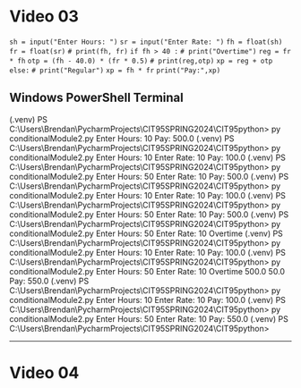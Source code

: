 # Video 03

`sh = input("Enter Hours: ")`
`sr = input("Enter Rate: ")`
`fh = float(sh)`
`fr = float(sr)`
`# print(fh, fr)`
`if fh > 40 :`
    `# print("Overtime")`
    `reg = fr * fh`
    `otp = (fh - 40.0) * (fr * 0.5)`
    `# print(reg,otp)`
    `xp = reg + otp`
`else:`
    `# print("Regular")`
    `xp = fh * fr`
`print("Pay:",xp)`

## Windows PowerShell Terminal

(.venv) PS C:\Users\Brendan\PycharmProjects\CIT95SPRING2024\CIT95python> py conditionalModule2.py
Enter Hours: 10
Pay: 500.0
(.venv) PS C:\Users\Brendan\PycharmProjects\CIT95SPRING2024\CIT95python> py conditionalModule2.py
Enter Hours: 10
Enter Rate: 10
Pay: 100.0
(.venv) PS C:\Users\Brendan\PycharmProjects\CIT95SPRING2024\CIT95python> py conditionalModule2.py
Enter Hours: 50
Enter Rate: 10
Pay: 500.0
(.venv) PS C:\Users\Brendan\PycharmProjects\CIT95SPRING2024\CIT95python> py conditionalModule2.py
Enter Hours: 10
Enter Rate: 10
Pay: 100.0
(.venv) PS C:\Users\Brendan\PycharmProjects\CIT95SPRING2024\CIT95python> py conditionalModule2.py
Enter Hours: 50
Enter Rate: 10
Pay: 500.0
(.venv) PS C:\Users\Brendan\PycharmProjects\CIT95SPRING2024\CIT95python> py conditionalModule2.py
Enter Hours: 50
Enter Rate: 10
Overtime
(.venv) PS C:\Users\Brendan\PycharmProjects\CIT95SPRING2024\CIT95python> py conditionalModule2.py
Enter Hours: 10
Enter Rate: 10
Pay: 100.0
(.venv) PS C:\Users\Brendan\PycharmProjects\CIT95SPRING2024\CIT95python> py conditionalModule2.py
Enter Hours: 50
Enter Rate: 10
Overtime
500.0 50.0
Pay: 550.0
(.venv) PS C:\Users\Brendan\PycharmProjects\CIT95SPRING2024\CIT95python> py conditionalModule2.py
Enter Hours: 10
Enter Rate: 10
Pay: 100.0
(.venv) PS C:\Users\Brendan\PycharmProjects\CIT95SPRING2024\CIT95python> py conditionalModule2.py
Enter Hours: 50
Enter Rate: 10
Pay: 550.0
(.venv) PS C:\Users\Brendan\PycharmProjects\CIT95SPRING2024\CIT95python>

---

# Video 04
